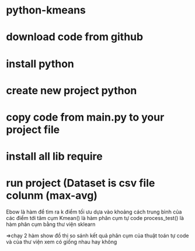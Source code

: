 # python-kmeans
# download code from github
# install python
# create new project python
# copy code from main.py to your project file 
# install all lib require 
# run project (Dataset is csv file colunm (max-avg)

Ebow là hàm để tìm ra k điểm tối ưu dựa vào khoảng cách trung bình của các điểm tới tâm cụm
Kmean() là hàm phân cụm tự code
process_test() là hàm phân cụm bằng thư viện sklearn

=>chạy 2 hàm show đồ thị so sánh kết quả phân cụm của thuật toán tự code và của thư viện xem có giống nhau hay không
